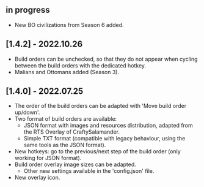 ## in progress
* New BO civilizations from Season 6 added.

## [1.4.2] - 2022.10.26
* Build orders can be unchecked, so that they do not appear when cycling between the build orders with the dedicated hotkey.
* Malians and Ottomans added (Season 3).

## [1.4.0] - 2022.07.25
* The order of the build orders can be adapted with 'Move build order up/down'.
* Two format of build orders are available:
    * JSON format with images and resources distribution, adapted from the RTS Overlay of CraftySalamander.
    * Simple TXT format (compatible with legacy behaviour, using the same tools as the JSON format).
* New hotkeys: go to the previous/next step of the build order (only working for JSON format).
* Build order overlay image sizes can be adapted.
    * Other new settings available in the 'config.json' file. 
* New overlay icon.
